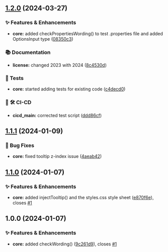 ## [1.2.0](https://github.com/NASAG-DIGITAL-SOLUTIONS/test-factory/compare/v1.1.1...v1.2.0) (2024-03-27)


### ✨  Features & Enhancements

* **core:** added checkPropertiesWording() to test .properties file and added OptionsInput type ([08350c3](https://github.com/NASAG-DIGITAL-SOLUTIONS/test-factory/commit/08350c3f135710f0d0a4ff704c9fc3ba4c9f8e05))


### 📚  Documentation

* **license:** changed 2023 with 2024 ([8c4530d](https://github.com/NASAG-DIGITAL-SOLUTIONS/test-factory/commit/8c4530df5fdca76c47a2fc3c7c1b64d5d208a8cf))


### 🧪  Tests 

* **core:** started adding tests for existing code ([c4decd0](https://github.com/NASAG-DIGITAL-SOLUTIONS/test-factory/commit/c4decd0870e7e29d67aa7ec46d945430ccb36187))


### 🤖 🛠  CI-CD

* **cicd_main:** corrected test script ([ddd86cf](https://github.com/NASAG-DIGITAL-SOLUTIONS/test-factory/commit/ddd86cf0cfc6cdaaedc69243d38219aa2d7466e9))

## [1.1.1](https://github.com/NASAG-DIGITAL-SOLUTIONS/test-factory/compare/v1.1.0...v1.1.1) (2024-01-09)


### 🐛  Bug Fixes

* **core:** fixed tooltip z-index issue ([4aeab42](https://github.com/NASAG-DIGITAL-SOLUTIONS/test-factory/commit/4aeab42f37470803c4ca9cfdceb451b866975a14))

## [1.1.0](https://github.com/NASAG-DIGITAL-SOLUTIONS/test-factory/compare/v1.0.0...v1.1.0) (2024-01-07)

### ✨ Features & Enhancements

-   **core:** added injectTooltip() and the styles.css style sheet ([e870f6e](https://github.com/NASAG-DIGITAL-SOLUTIONS/test-factory/commit/e870f6e8f40fba5d8b727c71a83cec5ba8113456)), closes [#1](https://github.com/NASAG-DIGITAL-SOLUTIONS/test-factory/issues/1)

## 1.0.0 (2024-01-07)

### ✨ Features & Enhancements

-   **core:** added checkWording() ([9c261d9](https://github.com/NASAG-DIGITAL-SOLUTIONS/test-factory/commit/9c261d925e13b10b0bc52a40050cc5c272f5efb3)), closes [#1](https://github.com/NASAG-DIGITAL-SOLUTIONS/test-factory/issues/1)
